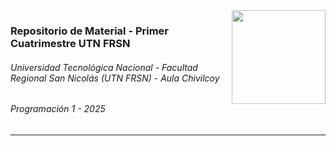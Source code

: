 <img align="right" width="150" height="150" src="https://i.imgur.com/JQhUUdE.png">

### Repositorio de Material - Primer Cuatrimestre UTN FRSN
###### Universidad Tecnológica Nacional - Facultad Regional San Nicolás (UTN FRSN) - Aula Chivilcoy
###### Programación 1 - 2025

---
